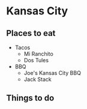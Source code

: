 # Kansas City

## Places to eat
- Tacos
  - Mi Ranchito 
  - Dos Tules 
- BBQ 
  - Joe's Kansas City BBQ
  - Jack Stack

## Things to do
